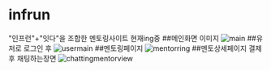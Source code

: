 # infrun
"인프런"+"잇다"을 조합한 멘토링사이트 현재ing중
##메인화면 이미지
![main](https://user-images.githubusercontent.com/79193811/180005895-2159f306-e45d-408f-9688-007984902cdf.PNG)
##유저로 로그인 후 
![usermain](https://user-images.githubusercontent.com/79193811/180006456-24792f2d-cd8b-45e1-961e-edc872d9958c.PNG)
##멘토링페이지
![mentorring](https://user-images.githubusercontent.com/79193811/180006752-b4fe9537-918f-4ffd-b94f-21fc1b8cfa1b.PNG)
##멘토상세페이지 결제 후 채팅하는장면
![chattingmentorview](https://user-images.githubusercontent.com/79193811/180153098-5f47486a-b45a-4273-b63f-a5ffdf7da802.PNG)





